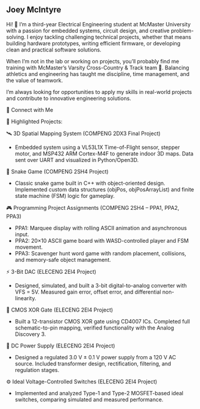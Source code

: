 ## Joey McIntyre

Hi! 👋 I’m a third-year Electrical Engineering student at McMaster University with a passion for embedded systems, circuit design, and creative problem-solving. I enjoy tackling challenging technical projects, whether that means building hardware prototypes, writing efficient firmware, or developing clean and practical software solutions.

When I’m not in the lab or working on projects, you’ll probably find me training with McMaster’s Varsity Cross-Country & Track team 🏃. Balancing athletics and engineering has taught me discipline, time management, and the value of teamwork.

I’m always looking for opportunities to apply my skills in real-world projects and contribute to innovative engineering solutions.

🔗 Connect with Me


📂 Highlighted Projects:

🛰️ 3D Spatial Mapping System (COMPENG 2DX3 Final Project)
- Embedded system using a VL53L1X Time-of-Flight sensor, stepper motor, and MSP432 ARM Cortex-M4F to generate indoor 3D maps. Data sent over UART and visualized in Python/Open3D.

🐍 Snake Game (COMPENG 2SH4 Project)
- Classic snake game built in C++ with object-oriented design. Implemented custom data structures (objPos, objPosArrayList) and finite state machine (FSM) logic for gameplay.
  
🎮 Programming Project Assignments (COMPENG 2SH4 – PPA1, PPA2, PPA3)
- PPA1: Marquee display with rolling ASCII animation and asynchronous input.
- PPA2: 20×10 ASCII game board with WASD-controlled player and FSM movement.
- PPA3: Scavenger hunt word game with random placement, collisions, and memory-safe object management.
  
⚡ 3-Bit DAC (ELECENG 2EI4 Project)
- Designed, simulated, and built a 3-bit digital-to-analog converter with VFS = 5V. Measured gain error, offset error, and differential non-linearity.
  
🔐 CMOS XOR Gate (ELECENG 2EI4 Project)
- Built a 12-transistor CMOS XOR gate using CD4007 ICs. Completed full schematic-to-pin mapping, verified functionality with the Analog Discovery 3.
  
🔌 DC Power Supply (ELECENG 2EI4 Project)
- Designed a regulated 3.0 V ± 0.1 V power supply from a 120 V AC source. Included transformer design, rectification, filtering, and regulation stages.
  
⚙️ Ideal Voltage-Controlled Switches (ELECENG 2EI4 Project)
- Implemented and analyzed Type-1 and Type-2 MOSFET-based ideal switches, comparing simulated and measured performance.

